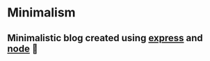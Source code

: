 # Minimalism

## Minimalistic blog created using [express](https://expressjs.com/) and [node](http://nodejs.org/) :green_heart:
